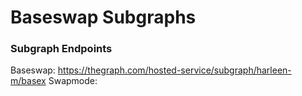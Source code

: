 # Baseswap Subgraphs

### Subgraph Endpoints

Baseswap: https://thegraph.com/hosted-service/subgraph/harleen-m/basex
Swapmode:
